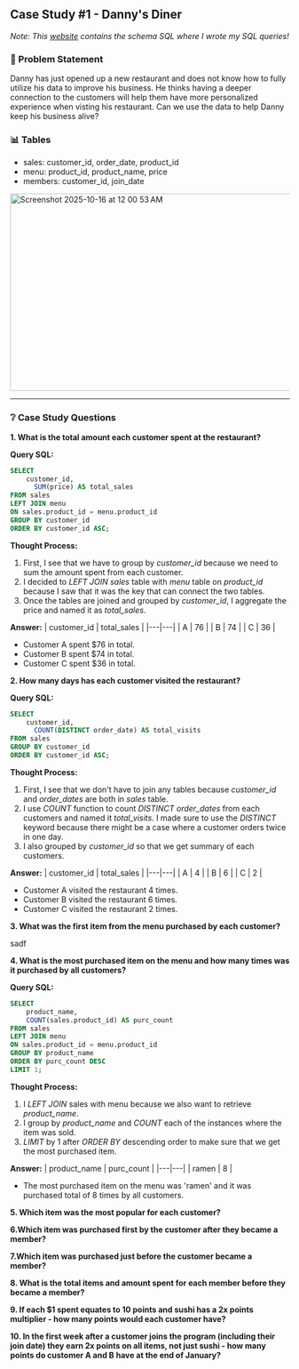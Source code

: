 ## Case Study #1 - Danny's Diner
_Note: This [website](https://www.db-fiddle.com/f/2rM8RAnq7h5LLDTzZiRWcd/138) contains the schema SQL where I wrote my SQL queries!_

### 💬 Problem Statement
Danny has just opened up a new restaurant and does not know how to fully utilize his data to improve his business. He thinks having a deeper connection to the customers will help them have more personalized experience when visting his restaurant.
Can we use the data to help Danny keep his business alive?

### 📊 Tables
- sales: customer_id, order_date, product_id
- menu: product_id, product_name, price
- members: customer_id, join_date

<img width="604" height="355" alt="Screenshot 2025-10-16 at 12 00 53 AM" src="https://github.com/user-attachments/assets/95f7da08-8125-4028-a3f7-aa6dc9d6d6f6" />

---

### ❔ Case Study Questions

**1. What is the total amount each customer spent at the restaurant?**

**Query SQL:**
```sql
SELECT
  	customer_id,
	  SUM(price) AS total_sales
FROM sales
LEFT JOIN menu
ON sales.product_id = menu.product_id
GROUP BY customer_id
ORDER BY customer_id ASC;
```

**Thought Process:**
1. First, I see that we have to group by _customer_id_ because we need to sum the amount spent from each customer.
2. I decided to _LEFT JOIN_ _sales_ table with _menu_ table on _product_id_ because I saw that it was the key that can connect the two tables.
3. Once the tables are joined and grouped by _customer_id_, I aggregate the price and named it as _total_sales_.

**Answer:**
| customer_id | total_sales |
|---|---|
| A | 76 |
| B | 74 |
| C | 36 |

- Customer A spent $76 in total.
- Customer B spent $74 in total.
- Customer C spent $36 in total.


**2. How many days has each customer visited the restaurant?**

**Query SQL:**
```sql
SELECT
  	customer_id,
	  COUNT(DISTINCT order_date) AS total_visits
FROM sales
GROUP BY customer_id
ORDER BY customer_id ASC;
```

**Thought Process:**
1. First, I see that we don't have to join any tables because _customer_id_ and _order_dates_ are both in _sales_ table.
2. I use _COUNT_ function to count _DISTINCT_ _order_dates_ from each customers and named it _total_visits_. I made sure to use the _DISTINCT_ keyword because there might be a case where a customer orders twice in one day.
3. I also grouped by _customer_id_ so that we get summary of each customers.

**Answer:**
| customer_id | total_sales |
|---|---|
| A | 4 |
| B | 6 |
| C | 2 |

- Customer A visited the restaurant 4 times.
- Customer B visited the restaurant 6 times.
- Customer C visited the restaurant 2 times.

**3. What was the first item from the menu purchased by each customer?**

sadf

**4. What is the most purchased item on the menu and how many times was it purchased by all customers?**

**Query SQL:**
```sql
SELECT
  	product_name,
	COUNT(sales.product_id) AS purc_count
FROM sales
LEFT JOIN menu
ON sales.product_id = menu.product_id
GROUP BY product_name
ORDER BY purc_count DESC
LIMIT 1;
```

**Thought Process:**
1. I _LEFT JOIN_ sales with menu because we also want to retrieve _product_name_.
2. I group by _product_name_ and _COUNT_ each of the instances where the item was sold.
3. _LIMIT_ by 1 after _ORDER BY_ descending order to make sure that we get the most purchased item.

**Answer:**
| product_name | purc_count |
|---|---|
| ramen | 8 |

- The most purchased item on the menu was 'ramen' and it was purchased total of 8 times by all customers.

**5. Which item was the most popular for each customer?**

**6.Which item was purchased first by the customer after they became a member?**

**7.Which item was purchased just before the customer became a member?**

**8. What is the total items and amount spent for each member before they became a member?**

**9. If each $1 spent equates to 10 points and sushi has a 2x points multiplier - how many points would each customer have?**

**10. In the first week after a customer joins the program (including their join date) they earn 2x points on all items, not just sushi - how many points do customer A and B have at the end of January?**
